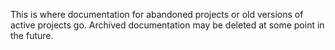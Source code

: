 This is where documentation for abandoned projects or old versions of active projects go. Archived documentation may be deleted at some point in the future.